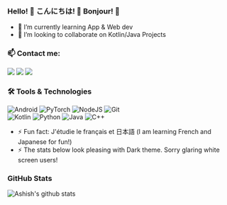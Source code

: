 ### Hello! 👋 こんにちは! 🍣 Bonjour! 🥖

<!--
**ShonenAsh/ShonenAsh** is a ✨ _special_ ✨ repository because its `README.md` (this file) appears on your GitHub profile.

Here are some ideas to get you started:

- 🔭 I’m currently working on ...
- 🌱 I’m currently learning ...
- 👯 I’m looking to collaborate on ...
- 🤔 I’m looking for help with ...
- 💬 Ask me about ...
- 📫 How to reach me: ...
- 😄 Pronouns: ...
- ⚡ Fun fact: ...
-->

- 🌱 I’m currently learning App & Web dev
- 👯 I’m looking to collaborate on Kotlin/Java Projects

### 📫 Contact me:
  <a href="https://www.twitter.com/shonenash/"><img src="https://img.shields.io/badge/twitter-%231DA1F2.svg?&style=flat-square&logo=twitter&logoColor=white"></a>
  <a href="https://www.linkedin.com/in/magadumashish/"><img src="https://img.shields.io/badge/linkedin-%230077B5.svg?&style=flat-square&logo=linkedin&logoColor=white"></a>
  <img src="https://img.shields.io/badge/shonenash@gmail.com-%23D14836.svg?&style=flat-square&logo=gmail&logoColor=white"/>
  
### 🛠️ Tools & Technologies
<p>
  <img alt="Android" src="https://img.shields.io/badge/Android-%233DDC84.svg?style=flat-square&logo=android&logoColor=white" />
  <img alt="PyTorch" src="https://img.shields.io/badge/PyTorch-%23EE4C2C.svg?style=flat-square&logo=pytorch&logoColor=white" />
  <img alt="NodeJS" src="https://img.shields.io/badge/NodeJS-%23339933.svg?style=flat-square&logo=node.js&logoColor=white" />
  <img alt="Git" src="https://img.shields.io/badge/Git-%23F05032.svg?style=flat-square&logo=git&logoColor=white" />
<br>
  <img alt="Kotlin" src="https://img.shields.io/badge/Kotlin-%230095D5.svg?style=flat-square&logo=kotlin&logoColor=white" />
  <img alt="Python" src="https://img.shields.io/badge/Python-%233776AB.svg?style=flat-square&logo=python&logoColor=white" />
  <img alt="Java" src="https://img.shields.io/badge/Java-%23007396.svg?style=flat-square&logo=java&logoColor=white" />
  <img alt="C++" src="https://img.shields.io/badge/C++-%2300599C.svg?style=flat-square&logo=cplusplus&logoColor=white" />
</p>

- ⚡ Fun fact: J'étudie le français et 日本語 (I am learning French and Japanese for fun!)
- ⚡ The stats below look pleasing with Dark theme. Sorry glaring white screen users!

### GitHub Stats

![Ashish's github stats](https://github-readme-stats.vercel.app/api?username=ShonenAsh&show_icons=true&title_color=FFF&icon_color=e94859&text_color=FFF&bg_color=211c1d)

